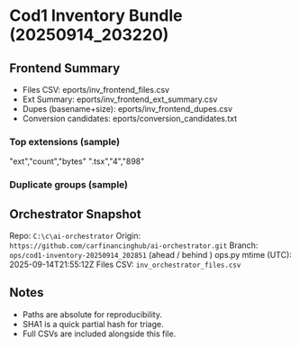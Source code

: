 ﻿# Cod1 Inventory Bundle (20250914_203220)

## Frontend Summary
- Files CSV: eports/inv_frontend_files.csv
- Ext Summary: eports/inv_frontend_ext_summary.csv
- Dupes (basename+size): eports/inv_frontend_dupes.csv
- Conversion candidates: eports/conversion_candidates.txt

### Top extensions (sample)

"ext","count","bytes"
".tsx","4","898"

### Duplicate groups (sample)




## Orchestrator Snapshot
Repo: `C:\c\ai-orchestrator`
Origin: `https://github.com/carfinancinghub/ai-orchestrator.git`
Branch: `ops/cod1-inventory-20250914_202851` (ahead  / behind )
ops.py mtime (UTC): 2025-09-14T21:55:12Z
Files CSV: `inv_orchestrator_files.csv`


## Notes
- Paths are absolute for reproducibility.
- SHA1 is a quick partial hash for triage.
- Full CSVs are included alongside this file.
